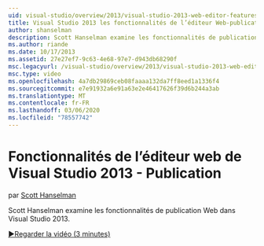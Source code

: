 ```yaml
---
uid: visual-studio/overview/2013/visual-studio-2013-web-editor-features-publishing
title: Visual Studio 2013 les fonctionnalités de l’éditeur Web-publication | Microsoft Docs
author: shanselman
description: Scott Hanselman examine les fonctionnalités de publication Web dans Visual Studio 2013.
ms.author: riande
ms.date: 10/17/2013
ms.assetid: 27e27ef7-9c63-4e68-97e7-d943db68290f
msc.legacyurl: /visual-studio/overview/2013/visual-studio-2013-web-editor-features-publishing
msc.type: video
ms.openlocfilehash: 4a7db29869ceb08faaaa132da7ff8eed1a1336f4
ms.sourcegitcommit: e7e91932a6e91a63e2e46417626f39d6b244a3ab
ms.translationtype: MT
ms.contentlocale: fr-FR
ms.lasthandoff: 03/06/2020
ms.locfileid: "78557742"
---
```

# <a name="visual-studio-2013-web-editor-features---publishing"></a>Fonctionnalités de l’éditeur web de Visual Studio 2013 - Publication

par [Scott Hanselman](https://github.com/shanselman)

Scott Hanselman examine les fonctionnalités de publication Web dans Visual Studio 2013.

[&#9654;Regarder la vidéo (3 minutes)](https://channel9.msdn.com/Blogs/ASP-NET-Site-Videos/visual-studio-2013-web-editor-features-publishing)
